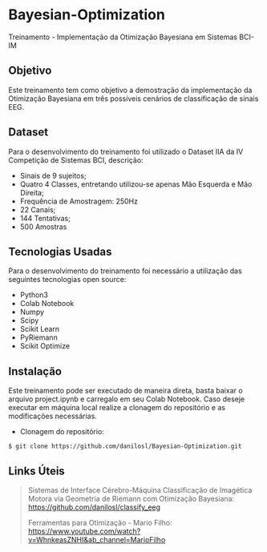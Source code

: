 # Bayesian-Optimization
Treinamento - Implementação da Otimização Bayesiana em Sistemas BCI-IM

## Objetivo

Este treinamento tem como objetivo a demostração da implementação da Otimização Bayesiana em três possíveis cenários de classificação de sinais EEG.

## Dataset

Para o desenvolvimento do treinamento foi utilizado o Dataset IIA da IV Competição de Sistemas BCI, descrição:
- Sinais de 9 sujeitos;
- Quatro 4 Classes, entretando utilizou-se apenas Mão Esquerda e Mão Direita;
- Frequência de Amostragem: 250Hz
- 22 Canais;
- 144 Tentativas;
- 500 Amostras

## Tecnologias Usadas

Para o desenvolvimento do treinamento foi necessário a utilização das seguintes tecnologias open source:

- Python3
- Colab Notebook
- Numpy
- Scipy
- Scikit Learn
- PyRiemann
- Scikit Optimize

## Instalação

Este treinamento pode ser executado de maneira direta, basta baixar o arquivo project.ipynb e carregalo em seu Colab Notebook.
Caso deseje executar em máquina local realize a clonagem do repositório e as modificações necessárias.

 - Clonagem do repositório:
```shell
$ git clone https://github.com/danilosl/Bayesian-Optimization.git
```

## Links Úteis
>Sistemas de Interface Cérebro-Máquina Classificação de Imagética Motora via Geometria de Riemann com Otimização Bayesiana:
>https://github.com/danilosl/classify_eeg
>
>Ferramentas para Otimização - Mario Filho:
>https://www.youtube.com/watch?v=WhnkeasZNHI&ab_channel=MarioFilho
